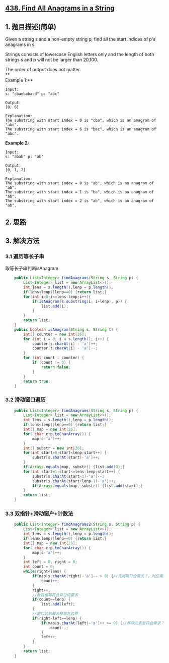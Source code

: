 ## [438. Find All Anagrams in a String](https://leetcode-cn.com/problems/find-all-anagrams-in-a-string/)

## 1. 题目描述\(简单\)

Given a string s and a non-empty string p, find all the start indices of p's anagrams in s.

Strings consists of lowercase English letters only and the length of both strings s and p will not be larger than 20,100.

The order of output does not matter.  
**  
Example 1:**

```
Input:
s: "cbaebabacd" p: "abc"

Output:
[0, 6]

Explanation:
The substring with start index = 0 is "cba", which is an anagram of "abc".
The substring with start index = 6 is "bac", which is an anagram of "abc".
```

**Example 2:**

```
Input:
s: "abab" p: "ab"

Output:
[0, 1, 2]

Explanation:
The substring with start index = 0 is "ab", which is an anagram of "ab".
The substring with start index = 1 is "ba", which is an anagram of "ab".
The substring with start index = 2 is "ab", which is an anagram of "ab".
```

## 2. 思路

## 3. 解决方法

### 3.1 遍历等长子串

取等长子串判断isAnagram

```java
    public List<Integer> findAnagrams(String s, String p) {
        List<Integer> list = new ArrayList<>();
        int lens = s.length(),lenp = p.length();
        if(lens<lenp||lenp==0) {return list;}
        for(int i=0;i<=lens-lenp;i++){
            if(isAnagram(s.substring(i, i+lenp), p)) {
                list.add(i);
            }
        }    
        return list;
    }
    public boolean isAnagram(String s, String t) {
        int[] counter = new int[26];
        for (int i = 0; i < s.length(); i++) {
            counter[s.charAt(i) - 'a']++;
            counter[t.charAt(i) - 'a']--;
        }
        for (int count : counter) {
            if (count != 0) {
                return false;
            }
        }
        return true;
    }
```

### 3.2 滑动窗口遍历

```java
    public List<Integer> findAnagrams(String s, String p) {
        List<Integer> list = new ArrayList<>();
        int lens = s.length(),lenp = p.length();
        if(lens<lenp||lenp==0) {return list;}
        int[] map = new int[26];
        for( char c:p.toCharArray()) {
            map[c-'a']++;
        }
        int[] substr = new int[26];
        for(int start=0;start<lenp;start++) {
            substr[s.charAt(start)-'a']++;
        }
        if(Arrays.equals(map, substr)) {list.add(0);}
        for(int start=1;start<=lens-lenp;start++) {
            substr[s.charAt(start-1)-'a']--;
            substr[s.charAt(start+lenp-1)-'a']++;
            if(Arrays.equals(map, substr)) {list.add(start);}
        }
        return list;
    }
```

### 3.3 双指针+滑动窗户+计数法



```java
	public List<Integer> findAnagrams2(String s, String p) {
		List<Integer> list = new ArrayList<>();
		int lens = s.length(),lenp = p.length();
        if(lens<lenp||lenp==0) {return list;}
        int[] map = new int[26];
        for( char c:p.toCharArray()) {
    		map[c-'a']++;
    	}
        int left = 0, right = 0;
        int count = 0;
		while(right<lens) {
			if(map[s.charAt(right)-'a']-- > 0) {//先判断符合需求？，对应需求数目-1，符合数+1
				count++;
			}
			right++;
			//数目相等符合异位词要求
			if(count==lenp) {
				list.add(left);
			}
			//窗口达到最大移除左边界
			if(right-left==lenp) {
				if(map[s.charAt(left)-'a']++ >= 0) {//移除元素是符合需求？对应需求+1，符合数-1
					count--;
				}
				left++;
			}
		}
		return list;
	}
```



